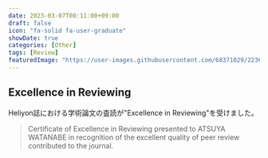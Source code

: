 ```yaml
---
date: 2023-03-07T00:11:00+09:00
draft: false
icon: "fa-solid fa-user-graduate"
showDate: true
categories: [Other]
tags: [Review]
featuredImage: "https://user-images.githubusercontent.com/68371029/223674630-95167446-fe96-44d6-9511-dd38c9e2553c.png"
---
```


## Excellence in Reviewing

Heliyon誌における学術論文の査読が"Excellence in Reviewing"を受けました。

> Certificate of Excellence in Reviewing presented to ATSUYA WATANABE in recognition of the excellent quality of peer review contributed to the journal.